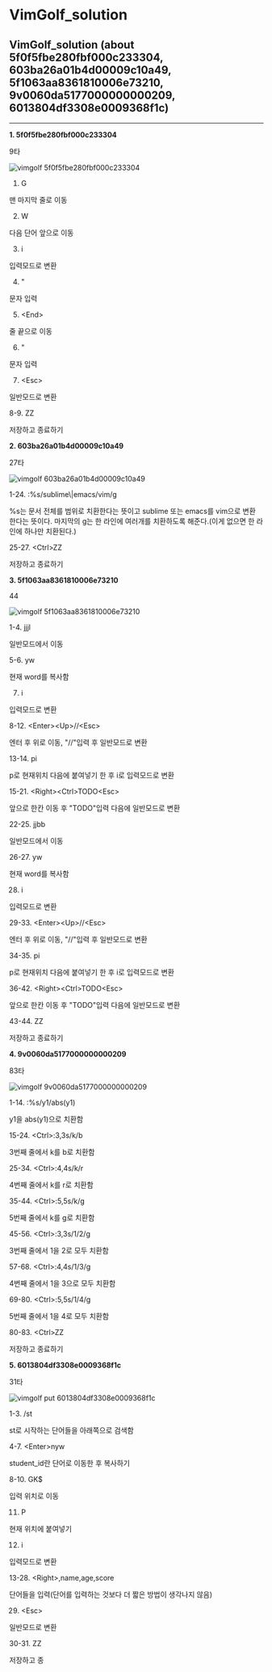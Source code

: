 # VimGolf_solution
VimGolf_solution (about 5f0f5fbe280fbf000c233304, 603ba26a01b4d00009c10a49, 5f1063aa8361810006e73210, 9v0060da5177000000000209, 6013804df3308e0009368f1c)
---
---

**1. 5f0f5fbe280fbf000c233304**

9타

![vimgolf 5f0f5fbe280fbf000c233304](https://user-images.githubusercontent.com/93603660/144267356-a35a6ed4-74c5-4718-8593-424380c8c315.gif)

1. G

맨 마지막 줄로 이동

2. W

다음 단어 앞으로 이동

3. i

입력모드로 변환

4. "

문자 입력

5. &#60;End&#62;

줄 끝으로 이동

6. "

문자 입력

7. &#60;Esc&#62;

일반모드로 변환

8-9. ZZ

저장하고 종료하기

**2. 603ba26a01b4d00009c10a49**

27타

![vimgolf 603ba26a01b4d00009c10a49](https://user-images.githubusercontent.com/93603660/144282364-53410728-b246-4bab-ae1b-bf030e91d842.gif)

1-24. :%s/sublime&#92;|emacs/vim/g

%s는 문서 전체를 범위로 치환한다는 뜻이고 sublime 또는 emacs를 vim으로 변환 한다는 뜻이다. 마지막의 g는 한 라인에 여러개를 치환하도록 해준다.(이게 없으면 한 라인에 하나만 치환된다.)

25-27. &#60;Ctrl&#62;ZZ

저장하고 종료하기

**3. 5f1063aa8361810006e73210**

44

![vimgolf 5f1063aa8361810006e73210](https://user-images.githubusercontent.com/93603660/144310238-177da16d-0e80-40c0-b451-3d4d22a160d8.gif)

1-4. jjjl

일반모드에서 이동

5-6. yw

현재 word를 복사함

7. i

입력모드로 변환

8-12. &#60;Enter&#62;&#60;Up&#62;//&#60;Esc&#62;

엔터 후 위로 이동, "//"입력 후 일반모드로 변환

13-14. pi

p로 현재위치 다음에 붙여넣기 한 후 i로 입력모드로 변환

15-21. &#60;Right&#62;&#60;Ctrl&#62;TODO&#60;Esc&#62;

앞으로 한칸 이동 후 "TODO"입력 다음에 일반모드로 변환

22-25. jjbb

일반모드에서 이동

26-27. yw

현재 word를 복사함

28. i

입력모드로 변환

29-33. &#60;Enter&#62;&#60;Up&#62;//&#60;Esc&#62;

엔터 후 위로 이동, "//"입력 후 일반모드로 변환

34-35. pi

p로 현재위치 다음에 붙여넣기 한 후 i로 입력모드로 변환

36-42. &#60;Right&#62;&#60;Ctrl&#62;TODO&#60;Esc&#62;

앞으로 한칸 이동 후 "TODO"입력 다음에 일반모드로 변환

43-44. ZZ

저장하고 종료하기

**4. 9v0060da5177000000000209**

83타

![vimgolf 9v0060da5177000000000209](https://user-images.githubusercontent.com/93603660/144471090-86e57f64-0d48-4533-8af5-db055999f815.gif)

1-14. :%s/y1/abs(y1)

y1을 abs(y1)으로 치환함

15-24. &#60;Ctrl&#62;:3,3s/k/b

3번째 줄에서 k를 b로 치환함

25-34. &#60;Ctrl&#62;:4,4s/k/r

4번째 줄에서 k를 r로 치환함

35-44. &#60;Ctrl&#62;:5,5s/k/g

5번째 줄에서 k를 g로 치환함

45-56. &#60;Ctrl&#62;:3,3s/1/2/g

3번째 줄에서 1을 2로 모두 치환함

57-68. &#60;Ctrl&#62;:4,4s/1/3/g

4번째 줄에서 1을 3으로 모두 치환함

69-80. &#60;Ctrl&#62;:5,5s/1/4/g

5번째 줄에서 1을 4로 모두 치환함

80-83. &#60;Ctrl&#62;ZZ

저장하고 종료하기

**5. 6013804df3308e0009368f1c**

31타

![vimgolf put 6013804df3308e0009368f1c](https://user-images.githubusercontent.com/93603660/144485263-1280e0dc-271c-478a-82f3-faa886ee31a5.gif)

1-3. /st

st로 시작하는 단어들을 아래쪽으로 검색함

4-7. &#60;Enter&#62;nyw

student_id란 단어로 이동한 후 복사하기

8-10. GK$

입력 위치로 이동

11. P

현재 위치에 붙여넣기

12. i

입력모드로 변환

13-28. &#60;Right&#62;,name,age,score

단어들을 입력(단어를 입력하는 것보다 더 짧은 방법이 생각나지 않음)

29. &#60;Esc&#62;

일반모드로 변환

30-31. ZZ

저장하고 종

